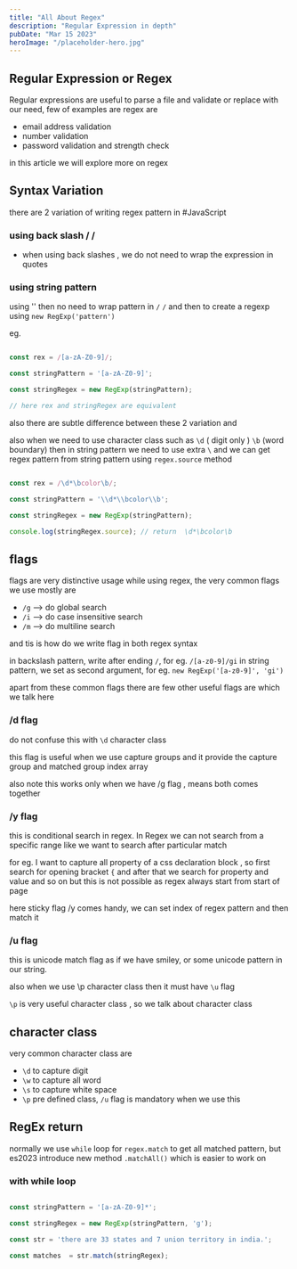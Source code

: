 ```yaml
---
title: "All About Regex"
description: "Regular Expression in depth"
pubDate: "Mar 15 2023"
heroImage: "/placeholder-hero.jpg"
---
```


## Regular Expression or Regex

Regular expressions are useful to parse a file and validate or replace with our need, few of examples are regex are

 - email address validation
 - number validation
 - password validation and strength check

in this article we will explore more on regex

## Syntax Variation

there are 2 variation of writing regex pattern in #JavaScript

### using back slash / /

- when using back slashes , we do not need to wrap the expression in quotes

### using string pattern

using '' then no need to wrap pattern in `/` `/` and then to create a regexp using `new RegExp('pattern')`

eg.

```js

const rex = /[a-zA-Z0-9]/;

const stringPattern = '[a-zA-Z0-9]';

const stringRegex = new RegExp(stringPattern);

// here rex and stringRegex are equivalent

```
also there are subtle difference between these 2 variation and 

also when we need to use character class such as `\d` ( digit only ) `\b` (word boundary) then in string pattern we need to use extra `\` and we can get regex pattern from string pattern using `regex.source` method 


```js

const rex = /\d*\bcolor\b/;

const stringPattern = '\\d*\\bcolor\\b';

const stringRegex = new RegExp(stringPattern);

console.log(stringRegex.source); // return  \d*\bcolor\b

```

## flags

flags are very distinctive usage while using regex, the very common flags we use mostly are
 - `/g` --> do global search
 - `/i` --> do case insensitive search
 - `/m` --> do multiline search

and tis is how do we write flag in both regex syntax 

in backslash pattern, write after ending `/`, for eg. `/[a-z0-9]/gi`
in string pattern, we set as second argument, for eg. `new RegExp('[a-z0-9]', 'gi')`

apart from these common flags there are few other useful flags are which we talk here

### /d flag 

do not confuse this with `\d` character class

this flag is useful when we use capture groups and it provide the capture group and matched group index array

also note this works only when we have /g flag , means both comes together


### /y flag

this is conditional search in regex. In Regex we can not search from a specific range like we want to search after particular match

for eg. I want to capture all property of a css declaration block , so first search for opening bracket `{` and after that we search for property and value and so on but this is not possible as regex always start from start of page

here sticky flag /y comes handy, we can set index of regex pattern and then match it 


### /u flag

this is unicode match flag as if we have smiley, or some unicode pattern in our string.

also when we use \p character class then it must have `\u` flag 


`\p` is very useful character class , so we talk about character class


## character class


very common character class are 

-  `\d` to capture digit
-  `\w` to capture all word 
-  `\s` to capture white space
-  `\p` pre defined class, `/u` flag is mandatory when we use this


## RegEx return

normally we use `while` loop for `regex.match` to get all matched pattern, but es2023 introduce new method `.matchAll()` which is easier to work on

### with while loop

```js

const stringPattern = '[a-zA-Z0-9]*';

const stringRegex = new RegExp(stringPattern, 'g');

const str = 'there are 33 states and 7 union territory in india.';

const matches  = str.match(stringRegex);



```
